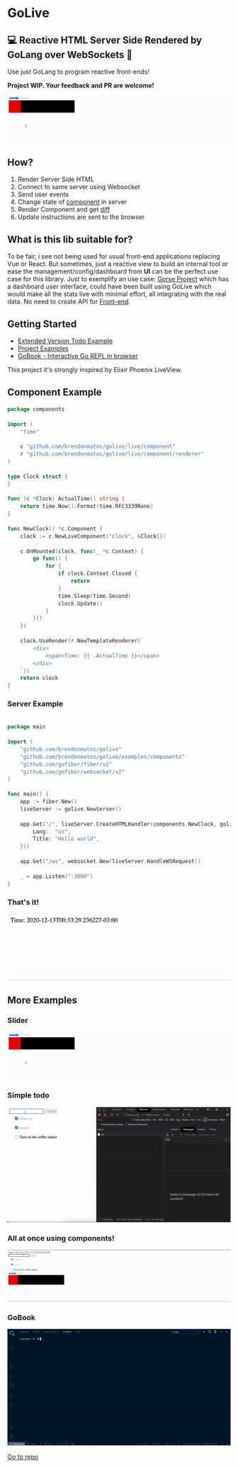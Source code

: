 # GoLive

## 💻 Reactive HTML Server Side Rendered by GoLang over WebSockets 🚀

Use just GoLang to program reactive front-ends!

**Project WIP. Your feedback and PR are welcome!**

![](examples/slider/slider.gif)

## How?

1. Render Server Side HTML
2. Connect to same server using Websocket
3. Send user events
4. Change state of [component](component.go) in server
5. Render Component and get [diff](diff.go)
6. Update instructions are sent to the browser

## What is this lib suitable for?

To be fair, i see not being used for usual front-end applications replacing Vue or React. But sometimes, just a reactive view to build an internal tool or ease the management/config/dashboard from **UI** can be the perfect use case for this library.
Just to exemplify an use case: [Gorse Project](https://github.com/zhenghaoz/gorse) which has a dashboard user interface, could have been built using GoLive which would make all the stats live with minimal effort, all integrating with the real data. No need to create API for [Front-end](https://github.com/gorse-io/dashboard).

## Getting Started

- [Extended Version Todo Example](https://github.com/SamHennessy/golive-example)
- [Project Examples](https://github.com/brendonmatos/golive/tree/master/examples)
- [GoBook - Interactive Go REPL in browser](https://github.com/brendonmatos/gobook)

This project it's strongly inspired by Elixir Phoenix LiveView.

## Component Example

```go
package components

import (
	"time"

	c "github.com/brendonmatos/golive/live/component"
	r "github.com/brendonmatos/golive/live/component/renderer"
)

type Clock struct {
}

func (c *Clock) ActualTime() string {
	return time.Now().Format(time.RFC3339Nano)
}

func NewClock() *c.Component {
	clock := c.NewLiveComponent("Clock", &Clock{})

	c.OnMounted(clock, func(_ *c.Context) {
		go func() {
			for {
				if clock.Context.Closed {
					return
				}
				time.Sleep(time.Second)
				clock.Update()
			}
		}()
	})

	clock.UseRender(r.NewTemplateRenderer(`
		<div>
			<span>Time: {{ .ActualTime }}</span>
		</div>
	`))
	return clock
}

```

### Server Example

```go

package main

import (
	"github.com/brendonmatos/golive"
	"github.com/brendonmatos/golive/examples/components"
	"github.com/gofiber/fiber/v2"
	"github.com/gofiber/websocket/v2"
)

func main() {
	app := fiber.New()
	liveServer := golive.NewServer()

	app.Get("/", liveServer.CreateHTMLHandler(components.NewClock, golive.PageContent{
		Lang:  "us",
		Title: "Hello world",
	}))

	app.Get("/ws", websocket.New(liveServer.HandleWSRequest))

	_ = app.Listen(":3000")
}
```

### That's it!

![](examples/clock/demo.gif)

## More Examples

### Slider

![](examples/slider/slider.gif)

### Simple todo

![](examples/todo/todo.gif)

### All at once using components!

![](examples/all_at_once/all_at_once.gif)

### GoBook

![](examples/gobook.gif)

[Go to repo](https://github.com/brendonmatos/gobook)
